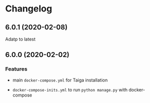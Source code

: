 # Changelog

## 6.0.1 (2020-02-08)

Adatp to latest

## 6.0.0 (2020-02-02)

### Features

- main `docker-compose.yml` for Taiga installation

- `docker-compose-inits.yml` to run `python manage.py` with docker-compose
